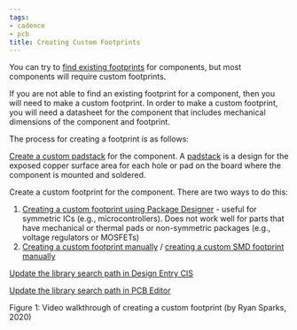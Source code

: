 ```yaml
---
tags:
- cadence
- pcb
title: Creating Custom Footprints
---
```


You can try to [find existing footprints](/finding-existing-pcb-footprints-for-cadence-pcb-editor/) for components, but most components will require custom footprints.

If you are not able to find an existing footprint for a component, then you will need to make a custom footprint. In order to make a custom footprint, you will need a datasheet for the component that includes mechanical dimensions of the component and footprint.

The process for creating a footprint is as follows:

[Create a custom padstack](/creating-a-custom-padstack-in-cadence/) for the component. A [padstack](https://www.speedingedge.com/PDF-Files/anatomy%20of%20a%20plated%20hole.pdf) is a design for the exposed copper surface area for each hole or pad on the board where the component is mounted and soldered.

Create a custom footprint for the component. There are two ways to do this:

1.  [Creating a custom footprint using Package Designer](/creating-a-custom-pcb-footprint-using-package-designer-in-cadence/) - useful for symmetric ICs (e.g., microcontrollers). Does not work well for parts that have mechanical or thermal pads or non-symmetric packages (e.g., voltage regulators or MOSFETs)
2.  [Creating a custom footprint manually](/creating-a-custom-pcb-footprint-manually-in-cadence/) / [creating a custom SMD footprint manually](/creating-a-custom-smd-footprint-manually-in-cadence/)

[Update the library search path in Design Entry CIS](/changing-the-default-via-padstack-in-cadence-pcb-editor_4/)

[Update the library search path in PCB Editor](/changing-the-default-via-padstack-in-cadence-pcb-editor/)

Figure 1: Video walkthrough of creating a custom footprint (by Ryan Sparks, 2020)
